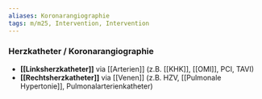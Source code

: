 ```yaml
---
aliases: Koronarangiographie
tags: m/m25, Intervention, Intervention
---
```

### Herzkatheter / Koronarangiographie
- **[[Linksherzkatheter]]** via [[Arterien]] (z.B. [[KHK]], [[OMI]], PCI, TAVI)
- **[[Rechtsherzkatheter]]** via [[Venen]] (z.B. HZV, [[Pulmonale Hypertonie]], Pulmonalarterienkatheter)